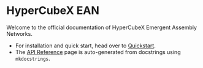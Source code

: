 # HyperCubeX EAN

Welcome to the official documentation of HyperCubeX Emergent Assembly Networks.

* For installation and quick start, head over to [Quickstart](quickstart.md).
* The [API Reference](api.md) page is auto-generated from docstrings using `mkdocstrings`.
